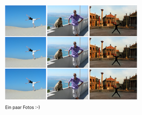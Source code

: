 <a href="../img/images/01.jpg" class="images" data-lightbox="roadtrip" data-title="My caption"><img src="../img/images/01.jpg" height="100" /></a>
<a href="../img/images/02.jpg" class="images" data-lightbox="roadtrip" data-title="My caption"><img src="../img/images/02.jpg" height="100" /></a>
<a href="../img/images/03.jpg" class="images" data-lightbox="roadtrip" data-title="My caption"><img src="../img/images/03.jpg" height="100" /></a>
<a href="../img/images/01.jpg" class="images" data-lightbox="roadtrip" data-title="My caption"><img src="../img/images/01.jpg" height="100" /></a>
<a href="../img/images/02.jpg" class="images" data-lightbox="roadtrip" data-title="My caption"><img src="../img/images/02.jpg" height="100" /></a>
<a href="../img/images/03.jpg" class="images" data-lightbox="roadtrip" data-title="My caption"><img src="../img/images/03.jpg" height="100" /></a>
<a href="../img/images/01.jpg" class="images" data-lightbox="roadtrip" data-title="My caption"><img src="../img/images/01.jpg" height="100" /></a>
<a href="../img/images/02.jpg" class="images" data-lightbox="roadtrip" data-title="My caption"><img src="../img/images/02.jpg" height="100" /></a>
<a href="../img/images/03.jpg" class="images" data-lightbox="roadtrip" data-title="My caption"><img src="../img/images/03.jpg" height="100" /></a>



Ein paar Fotos :-)